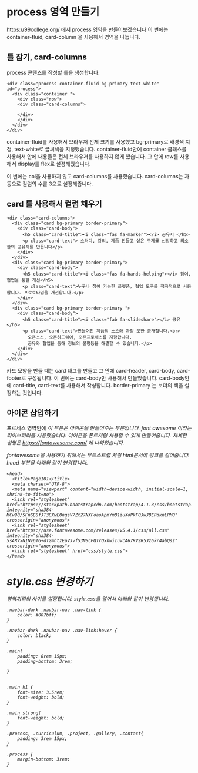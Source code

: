 # process 영역 만들기

https://99college.org/ 에서 process 영역을 만들어보겠습니다
이 번에는 container-fluid, card-column 을 사용해서 영역을 나눕니다.

## 틀 잡기, card-columns

process 콘텐츠를 작성할 틀을 생성합니다.

```
<div class="process container-fluid bg-primary text-white" id="process">
  <div class="container ">
    <div class="row">
    <div class="card-columns">
      
    </div>
    </div>
  </div>
</div>
```

container-fluid를 사용해서 브라우저 전체 크기를 사용했고 bg-primary로 배경색 지정, text-white로 글씨색을 지정했습니다.
container-fluid안에 container 클래스를 사용해서 안에 내용들은 전체 브라우저를 사용하지 않게 했습니다.
그 안에 row를 사용해서 display를 flex로 설정해줬습니다.

이 번에는 col을 사용하지 않고 card-columns를 사용했습니다. card-columns는 자동으로 컬럼의 수를 3으로 설정해줍니다.

## card 를 사용해서 컬럼 채우기

```
<div class="card-columns">
  <div class="card bg-primary border-primary">
    <div class="card-body">
      <h5 class="card-title"><i class="fas fa-marker"></i> 공유지 </h5>
      <p class="card-text"> 스터디, 강의, 제품 만들고 싶은 주제를 선정하고 최소한의 공유지를 만듭니다</p>
    </div>
  </div>
  <div class="card bg-primary border-primary">
    <div class="card-body">
      <h5 class="card-title"><i class="fas fa-hands-helping"></i> 참여, 협업을 통한 개선</h5>
      <p class="card-text">누구나 참여 가능한 플랫폼, 협업 도구를 적극적으로 사용합니다. 프로토타입을 개선합니다.</p>
    </div>
  </div>
  <div class="card bg-primary border-primary ">
    <div class="card-body">
      <h5 class="card-title"><i class="fab fa-slideshare"></i> 공유</h5>
      <p class="card-text">만들어진 제품의 소스와 과정 또한 공개합니다.<br>
        오픈소스, 오픈하드웨어, 오픈프로세스를 지향합니다.
        공유와 협업을 통해 정보의 불평등을 해결할 수 있습니다.</p>
    </div>
  </div>
</div>
```

카드 모양을 만들 때는 card 태그를 만들고 그 안에 card-header, card-body, card-footer로 구성됩니다.
이 번에는 card-body만 사용해서 만들었습니다. card-body안에 card-title, card-text를 사용해서 작성합니다.
border-primary 는 보더의 색을 설정하는 것입니다.

## 아이콘 삽입하기

프로세스 영역안에 <i class="fas fa-marker"> 이 부분은 아이콘을 만들어주는 부분입니다.
font awesome 이라는 라이브러리를 사용했습니다. 아이콘을 폰트처럼 사용할 수 있게 만들어줍니다.
자세한 설명은 https://fontawesome.com/ 에 나와있습니다.

fontawesome을 사용하기 위해서는 부트스트랩 처럼 html문서에 링크를 걸어줍니다. 
head 부분을 아래와 같이 변경합니다.

```
<head>
  <title>Page101</title>
  <meta charset="UTF-8">
  <meta name="viewport" content="width=device-width, initial-scale=1, shrink-to-fit=no">
  <link rel="stylesheet" href="https://stackpath.bootstrapcdn.com/bootstrap/4.1.3/css/bootstrap.min.css" integrity="sha384-MCw98/SFnGE8fJT3GXwEOngsV7Zt27NXFoaoApmYm81iuXoPkFOJwJ8ERdknLPMO" crossorigin="anonymous">
  <link rel="stylesheet" href="https://use.fontawesome.com/releases/v5.4.1/css/all.css" integrity="sha384-5sAR7xN1Nv6T6+dT2mhtzEpVJvfS3NScPQTrOxhwjIuvcA67KV2R5Jz6kr4abQsz" crossorigin="anonymous">
  <link rel="stylesheet" href="css/style.css">
</head>
```

# style.css 변경하기

영역끼리의 사이를 설정합니다.
style.css를 열어서 아래와 같이 변경합니다.

```
.navbar-dark .navbar-nav .nav-link {
	color: #007bff;
}

.navbar-dark .navbar-nav .nav-link:hover {
	color: black;
}

.main{
	padding: 8rem 15px;
	padding-bottom: 3rem;
	
}


.main h1 {
	font-size: 3.5rem;
	font-weight: bold;
}

.main strong{
	font-weight: bold;
}

.process, .curriculum, .project, .gallery, .contact{
	padding: 3rem 15px;
}

.process {
	margin-bottom: 3rem;
}

```
